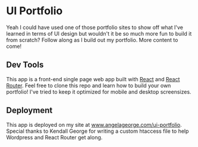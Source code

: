# UI Portfolio

Yeah I could have used one of those portfolio sites to show off what I've learned in terms of UI design but wouldn't it be so much more fun to build it from scratch? Follow along as I build out my portfolio. More content to come!

## Dev Tools
This app is a front-end single page web app built with [React](https://create-react-app.dev/) and [React Router](https://reactrouter.com/en/main). Feel free to clone this repo and learn how to build your own portfolio! I've tried to keep it optimized for mobile and desktop screensizes. 

## Deployment
This app is deployed on my site at www.angelageorge.com/ui-portfolio. Special thanks to Kendall George for writing a custom htaccess file to help Wordpress and React Router get along. 

